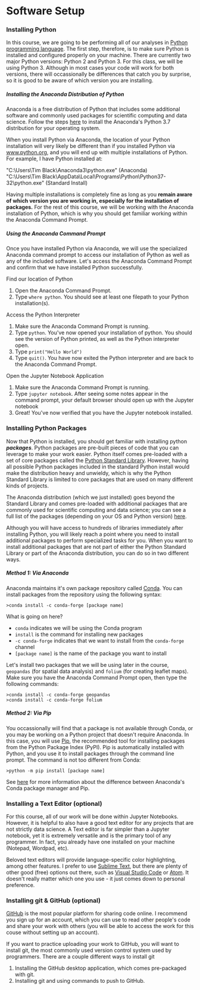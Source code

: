 # Software Setup
### Installing Python
In this course, we are going to be performing all of our analyses in [Python programming language](https://www.python.org/). The first step, therefore, is to make sure Python is installed and configured properly on your machine. There are currently two major Python versions: Python 2 and Python 3. For this class, we will be using Python 3. Although in most cases your code will work for both versions, there will occassionally be differences that catch you by surprise, so it is good to be aware of which version you are installing.
##### Installing the Anaconda Distribution of Python
Anaconda is a free distribution of Python that includes some additional software and commonly used packages for scientific computing and data science. Follow the steps [here](https://www.anaconda.com/distribution/) to install the Anaconda's Python 3.7 distribution for your operating system.

When you install Python via Anaconda, the location of your Python installation will very likely be different than if you installed Python via www.python.org, and you will end up with multiple installations of Python. For example, I have Python installed at:
  
"C:\Users\Tim Black\Anaconda3\python.exe" (Anaconda)  
"C:\Users\Tim Black\AppData\Local\Programs\Python\Python37-32\python.exe" (Standard Install)   
  
Having multiple installations is completely fine as long as you **remain aware of which version you are working in, especially for the installation of packages.** For the rest of this course, we will be working with the Anaconda installation of Python, which is why you should get familiar working within the Anaconda Command Prompt.
##### Using the Anaconda Command Prompt
Once you have installed Python via Anaconda, we will use the specialized Anaconda command prompt to access our installation of Python as well as any of the included software. Let's access the Anaconda Command Prompt and confirm that we have installed Python successfully.

Find our location of Python
1. Open the Anaconda Command Prompt.
2. Type `where python`. You should see at least one filepath to your Python installation(s).

Access the Python Interpreter
1. Make sure the Anaconda Command Prompt is running.
2. Type `python`. You've now opened your installation of python. You should see the version of Python printed, as well as the Python interpreter open.
3. Type `print("Hello World")`
4. Type `quit()`. You have now exited the Python interpreter and are back to the Anaconda Command Prompt.

Open the Jupyter Notebook Application
1. Make sure the Anaconda Command Prompt is running.
2. Type `jupyter notebook`. After seeing some notes appear in the command prompt, your default browser should open up with the Jupyter notebook
3. Great! You've now verified that you have the Jupyter notebook installed.  

### Installing Python Packages
Now that Python is installed, you should get familiar with installing python _**packages**_. Python packages are pre-built pieces of code that you can leverage to make your work easier. Python itself comes pre-loaded with a set of core packages called the [Python Standard Library](https://docs.python.org/3/library/). However, having all possible Python packages included in the standard Python install would make the distribution heavy and unwieldy, which is why the Python Standard Library is limited to core packages that are used on many different kinds of projects.

The Anaconda distribution (which we just installed) goes beyond the Standard Library and comes pre-loaded with additional packages that are commonly used for scientific computing and data science; you can see a full list of the packages (depending on your OS and Python version) [here](https://docs.anaconda.com/anaconda/packages/pkg-docs/).

Although you will have access to hundreds of libraries immediately after installing Python, you will likely reach a point where you need to install additional packages to perform specialized tasks for you. When you want to install additional packages that are not part of either the Python Standard Library or part of the Anaconda distribution, you can do so in two different ways. 

##### Method 1: Via Anaconda
Anaconda maintains it's own package repository called [Conda](https://anaconda.org/anaconda/conda). You can install packages from the repository using the following syntax:

`>conda install -c conda-forge [package name]`  
  
What is going on here?
- `conda` indicates we will be using the Conda program
- `install` is the command for installing new packages
- `-c conda-forge` indicates that we want to install from the `conda-forge` channel
- `[package name]` is the name of the package you want to install

Let's install two packages that we will be using later in the course, `geopandas` (for spatial data analysis) and `folium` (for creating leaflet maps). Make sure you have the Anaconda Command Prompt open, then type the following commands:

`>conda install -c conda-forge geopandas`  
`>conda install -c conda-forge folium`

##### Method 2: Via Pip
You occassionally will find that a package is not available through Conda, or you may be working on a Python project that doesn't require Anaconda. In this case, you will use [Pip](https://pip.pypa.io/en/stable/), the recommended tool for installing packages from the Python Package Index (PyPI). Pip is automatically installed with Python, and you use it to install packages through the command line prompt. The command is not too different from Conda:

`>python -m pip install [package name]`

See [here](https://www.anaconda.com/understanding-conda-and-pip/) for more information about the difference between Anaconda's Conda package manager and Pip.
### Installing a Text Editor (optional)
For this course, all of our work will be done within Jupyter Notebooks. However, it is helpful to also have a good text editor for any projects that are not strictly data science. A Text editor is far simpler than a Jupyter notebook, yet it is extremely versatile and is the primary tool of any programmer. In fact, you already have one installed on your machine (Notepad, Wordpad, etc). 

Beloved text editors will provide language-specific color highlighting, among other features. I prefer to use [Sublime Text](https://www.sublimetext.com/), but there are plenty of other good (free) options out there, such as [Visual Studio Code](https://code.visualstudio.com/) or [Atom](https://atom.io/). It doesn't really matter which one you use - it just comes down to personal preference.
### Installing git & GitHub (optional)
[GitHub](www.github.com) is the most popular platform for sharing code online. I recommend you sign up for an account, which you can use to read other people's code and share your work with others (you will be able to access the work for this couse without setting up an account).  

If you want to practice uploading your work to GitHub, you will want to install git, the most commonly used version control system used by programmers. There are a couple different ways to install git


1. Installing the GitHub desktop application, which comes pre-packaged with git. 
2. Installing git and using commands to push to GitHub.